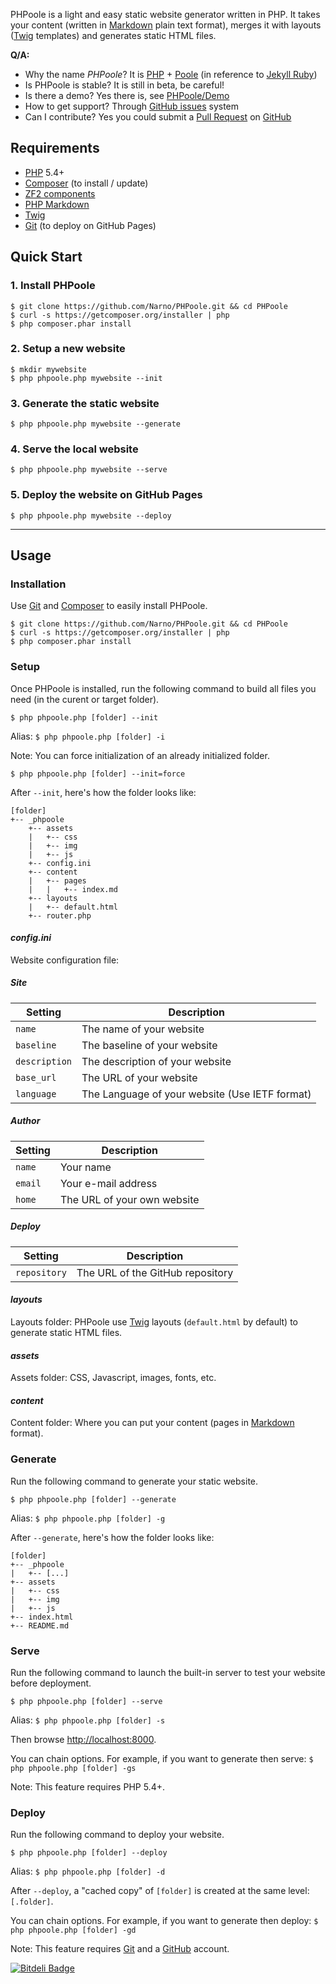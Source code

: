 PHPoole is a light and easy static website generator written in PHP.
It takes your content (written in [Markdown](http://daringfireball.net/projects/markdown/) plain text format), merges it with layouts ([Twig](http://twig.sensiolabs.org/) templates) and generates static HTML files.

**Q/A:**

* Why the name _PHPoole_? It is [PHP](http://www.php.net) + [Poole](http://en.wikipedia.org/wiki/Strange_Case_of_Dr_Jekyll_and_Mr_Hyde#Mr._Poole) (in reference to [Jekyll Ruby](http://jekyllrb.com))
* Is PHPoole is stable? It is still in beta, be careful!
* Is there a demo? Yes there is, see [PHPoole/Demo](https://github.com/PHPoole/Demo)
* How to get support? Through [GitHub issues](https://github.com/Narno/PHPoole/issues) system
* Can I contribute? Yes you could submit a [Pull Request](https://help.github.com/articles/using-pull-requests) on [GitHub](https://github.com/Narno/PHPoole)

Requirements
------------

* [PHP](https://github.com/php) 5.4+
* [Composer](http://getcomposer.org) (to install / update)
 * [ZF2 components](https://github.com/zendframework)
 * [PHP Markdown](https://github.com/michelf/php-markdown)
 * [Twig](https://github.com/fabpot/Twig)
* [Git](http://git-scm.com) (to deploy on GitHub Pages)

Quick Start
-----------

### 1. Install PHPoole
    $ git clone https://github.com/Narno/PHPoole.git && cd PHPoole
    $ curl -s https://getcomposer.org/installer | php
    $ php composer.phar install

### 2. Setup a new website
    $ mkdir mywebsite
    $ php phpoole.php mywebsite --init

### 3. Generate the static website
    $ php phpoole.php mywebsite --generate

### 4. Serve the local website
    $ php phpoole.php mywebsite --serve

### 5. Deploy the website on GitHub Pages
    $ php phpoole.php mywebsite --deploy

----

Usage
-----

### Installation

Use [Git](http://git-scm.com) and [Composer](http://getcomposer.org) to easily install PHPoole.

    $ git clone https://github.com/Narno/PHPoole.git && cd PHPoole
    $ curl -s https://getcomposer.org/installer | php
    $ php composer.phar install


### Setup

Once PHPoole is installed, run the following command to build all files you need (in the curent or target folder).

    $ php phpoole.php [folder] --init

Alias: ```$ php phpoole.php [folder] -i```

Note: You can force initialization of an already initialized folder.

    $ php phpoole.php [folder] --init=force

After ```--init```, here's how the folder looks like:

    [folder]
    +-- _phpoole
        +-- assets
        |   +-- css
        |   +-- img
        |   +-- js
        +-- config.ini
        +-- content
        |   +-- pages
        |   |   +-- index.md
        +-- layouts
        |   +-- default.html
        +-- router.php

#### _config.ini_

Website configuration file:

##### Site
| Setting           | Description                                    |
| ----------------- | ---------------------------------------------- |
| ```name```        | The name of your website                       |
| ```baseline```    | The baseline of your website                   |
| ```description``` | The description of your website                |
| ```base_url```    | The URL of your website                        |
| ```language```    | The Language of your website (Use IETF format) |

##### Author
| Setting           | Description                                    |
| ----------------- | ---------------------------------------------- |
| ```name```        | Your name                                      |
| ```email```       | Your e-mail address                            |
| ```home```        | The URL of your own website                    |

##### Deploy
| Setting           | Description                                    |
| ----------------- | ---------------------------------------------- |
| ```repository```  | The URL of the GitHub repository               |

#### _layouts_

Layouts folder: PHPoole use [Twig](http://twig.sensiolabs.org) layouts (```default.html``` by default) to generate static HTML files.

#### _assets_

Assets folder: CSS, Javascript, images, fonts, etc.

#### _content_

Content folder: Where you can put your content (pages in [Markdown](http://daringfireball.net/projects/markdown/) format).


### Generate

Run the following command to generate your static website.

    $ php phpoole.php [folder] --generate

Alias: ```$ php phpoole.php [folder] -g```

After ```--generate```, here's how the folder looks like:

    [folder]
    +-- _phpoole
    |   +-- [...]
    +-- assets
    |   +-- css
    |   +-- img
    |   +-- js
    +-- index.html
    +-- README.md


### Serve

Run the following command to launch the built-in server to test your website before deployment.

    $ php phpoole.php [folder] --serve

Alias: ```$ php phpoole.php [folder] -s```

Then browse [http://localhost:8000](http://localhost:8000).

You can chain options. For example, if you want to generate then serve:
```$ php phpoole.php [folder] -gs```

Note: This feature requires PHP 5.4+.


### Deploy

Run the following command to deploy your website.

    $ php phpoole.php [folder] --deploy

Alias: ```$ php phpoole.php [folder] -d```

After ```--deploy```, a "cached copy" of ```[folder]``` is created at the same level: ```[.folder]```.

You can chain options. For example, if you want to generate then deploy:
```$ php phpoole.php [folder] -gd```

Note: This feature requires [Git](http://git-scm.com) and a [GitHub](https://github.com) account.


[![Bitdeli Badge](https://d2weczhvl823v0.cloudfront.net/Narno/phpoole/trend.png)](https://bitdeli.com/free "Bitdeli Badge")


